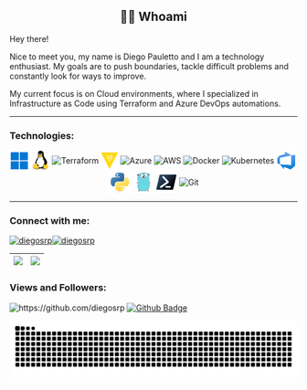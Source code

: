 <h2 align="center">👨‍💻 Whoami</h2>
<p align="center">
  <samp>
  
Hey there!
    
Nice to meet you, my name is Diego Pauletto and I am a technology enthusiast.
My goals are to push boundaries, tackle difficult problems and constantly look for ways to improve.

My current focus is on Cloud environments, where I specialized in Infrastructure as Code using Terraform and Azure DevOps automations.

  </samp>
</p>
<hr>

### Technologies:
<div>
<!--   <p align="left"> -->
<!--   <img align="center" alt="Windows"    width="30px"            src="https://raw.githubusercontent.com/devicons/devicon/6910f0503efdd315c8f9b858234310c06e04d9c0/icons/windows11/windows11-original.svg"> 
  <img align="center" alt="Linux"      width="35px"            src="https://raw.githubusercontent.com/devicons/devicon/6910f0503efdd315c8f9b858234310c06e04d9c0/icons/linux/linux-original.svg"> 
  <img align="center" alt="Docker"     width="50px"            src="https://cdn.jsdelivr.net/gh/devicons/devicon/icons/docker/docker-original.svg">
  <img align="center" alt="Kubernetes" width="40px"            src="https://cdn.jsdelivr.net/gh/devicons/devicon/icons/kubernetes/kubernetes-plain.svg">
  <img align="center" alt="Terraform"  width="40px"            src="https://cdn.icon-icons.com/icons2/2107/PNG/512/file_type_terraform_icon_130125.png"> 
  <img align="center" alt="Vault"      width="30px"            src="https://raw.githubusercontent.com/devicons/devicon/6910f0503efdd315c8f9b858234310c06e04d9c0/icons/vault/vault-original.svg"> 
  <img align="center" alt="Git"        height="30"  width="40" src="https://www.vectorlogo.zone/logos/git-scm/git-scm-icon.svg">
  <img align="center" alt="ADO"        width="37px"            src="https://raw.githubusercontent.com/devicons/devicon/6910f0503efdd315c8f9b858234310c06e04d9c0/icons/azuredevops/azuredevops-original.svg"> 
  <img align="center" alt="Azure"      height="30"  width="40" src="https://cdn.jsdelivr.net/gh/devicons/devicon/icons/azure/azure-original.svg">
  <img align="center" alt="AWS"        width="60px"            src="https://www.logo.wine/a/logo/Amazon_Web_Services/Amazon_Web_Services-Logo.wine.svg"> 
  <img align="center" alt="Python"     width="40px"            src="https://raw.githubusercontent.com/devicons/devicon/6910f0503efdd315c8f9b858234310c06e04d9c0/icons/python/python-original.svg"> 
  <img align="center" alt="Go"         width="35px"            src="https://raw.githubusercontent.com/devicons/devicon/6910f0503efdd315c8f9b858234310c06e04d9c0/icons/go/go-original.svg"> 
  <img align="center" alt="Powershell" width="37px"            src="https://raw.githubusercontent.com/devicons/devicon/6910f0503efdd315c8f9b858234310c06e04d9c0/icons/powershell/powershell-original.svg">  -->
<p align="center">
  <img align="center" alt="Windows"                          width="30px" src="https://raw.githubusercontent.com/devicons/devicon/6910f0503efdd315c8f9b858234310c06e04d9c0/icons/windows11/windows11-original.svg">
  <img align="center" alt="Linux"                            width="35px" src="https://raw.githubusercontent.com/devicons/devicon/6910f0503efdd315c8f9b858234310c06e04d9c0/icons/linux/linux-original.svg">
  <img align="center" alt="Terraform"                        width="40px" src="https://cdn.icon-icons.com/icons2/2107/PNG/512/file_type_terraform_icon_130125.png">
  <img align="center" alt="Vault"                            width="30px" src="https://raw.githubusercontent.com/devicons/devicon/6910f0503efdd315c8f9b858234310c06e04d9c0/icons/vault/vault-original.svg">
  <img align="center" alt="Azure"              height="30px" width="40px" src="https://cdn.jsdelivr.net/gh/devicons/devicon/icons/azure/azure-original.svg">
  <img align="center" alt="AWS"                              width="60px" src="https://www.logo.wine/a/logo/Amazon_Web_Services/Amazon_Web_Services-Logo.wine.svg">
  <img align="center" alt="Docker"                           width="50px" src="https://cdn.jsdelivr.net/gh/devicons/devicon/icons/docker/docker-original.svg">
  <img align="center" alt="Kubernetes"                       width="35px" src="https://cdn.jsdelivr.net/gh/devicons/devicon/icons/kubernetes/kubernetes-plain.svg">
  <img align="center" alt="ADO"                              width="35px" src="https://raw.githubusercontent.com/devicons/devicon/6910f0503efdd315c8f9b858234310c06e04d9c0/icons/azuredevops/azuredevops-original.svg">
  <img align="center" alt="Python"                           width="40px" src="https://raw.githubusercontent.com/devicons/devicon/6910f0503efdd315c8f9b858234310c06e04d9c0/icons/python/python-original.svg">
  <img align="center" alt="Go"                               width="35px" src="https://raw.githubusercontent.com/devicons/devicon/6910f0503efdd315c8f9b858234310c06e04d9c0/icons/go/go-original.svg">
  <img align="center" alt="Powershell"                       width="37px" src="https://raw.githubusercontent.com/devicons/devicon/6910f0503efdd315c8f9b858234310c06e04d9c0/icons/powershell/powershell-original.svg">
  <img align="center" alt="Git" height="30px"                width="40px" src="https://www.vectorlogo.zone/logos/git-scm/git-scm-icon.svg">
</p>    
</div>    

<hr>

### Connect with me:
<div> 
   <p align="left">
<!--    <a href="https://www.linkedin.com/in/diegopauletto90" target="_blank">
      <img src="https://img.shields.io/badge/-LinkedIn-%230077B5?style=for-the-badge&logo=linkedin&logoColor=white" target="_blank"></a>
   <a href="https://www.youtube.com/channel/UC8jc-mGCuLGmtZ0jGzRuFfQ" target="_blank">
      <img src="https://img.shields.io/badge/YouTube-FF0000?style=for-the-badge&logo=youtube&logoColor=white" target="_blank"></a>  -->
<!--    <a href="https://t.me/pauletto90" target="_blank">
      <img src="https://img.shields.io/badge/Telegram-2CA5E0?style=for-the-badge&logo=telegram&logoColor=white" target="_blank"></a>  -->

  <a href="https://www.linkedin.com/in/diegopauletto90" ><img src="https://raw.githubusercontent.com/dheereshagrwal/colored-icons/refs/heads/master/public/logos/linkedin/linkedin.svg" alt="diegosrp" height="30" width="40" /></a><a href="https://www.youtube.com/@diegopauletto90" target="_blank"><img src="https://raw.githubusercontent.com/dheereshagrwal/colored-icons/refs/heads/master/public/logos/youtube/youtube.svg" alt="diegosrp" height="30" width="40" /></a>


| ![](http://github-profile-summary-cards.vercel.app/api/cards/profile-details?username=diegosrp&theme=react) | ![](https://github-profile-summary-cards.vercel.app/api/cards/repos-per-language?username=diegosrp&theme=react) |
|-----------------------------------------------------------------------------------------------------------------|----------------------------------------------------------------------------------------------------------|

     
</div>     
 
 



### Views and Followers:
  <img src="https://komarev.com/ghpvc/?username=diegosrp" alt="https://github.com/diegosrp"></a>
  <a href="https://github.com/diegosrp?tab=followers" target="_blank">
     <img src="https://img.shields.io/github/followers/diegosrp?label=Followers&style=social" alt="Github Badge"></a>
  
  
![Snake animation](https://github.com/diegosrp/diegosrp/blob/output/github-contribution-grid-snake.svg)
